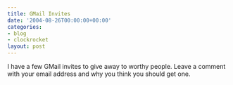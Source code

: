 ```yaml
---
title: GMail Invites
date: '2004-08-26T00:00:00+00:00'
categories:
- blog
- clockrocket
layout: post
---
```


I have a few GMail invites to give away to worthy people.  Leave a comment with your email address and why you think you should get one.




